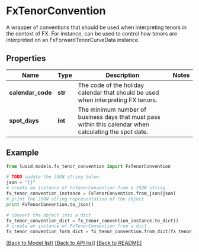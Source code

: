 # FxTenorConvention

A wrapper of conventions that should be used when interpreting tenors in the context of FX.  For instance, can be used to control how tenors are interpreted on an FxForwardTenorCurveData instance.

## Properties
Name | Type | Description | Notes
------------ | ------------- | ------------- | -------------
**calendar_code** | **str** | The code of the holiday calendar that should be used when interpreting FX tenors. | 
**spot_days** | **int** | The minimum number of business days that must pass within this calendar when calculating the spot date. | 

## Example

```python
from lusid.models.fx_tenor_convention import FxTenorConvention

# TODO update the JSON string below
json = "{}"
# create an instance of FxTenorConvention from a JSON string
fx_tenor_convention_instance = FxTenorConvention.from_json(json)
# print the JSON string representation of the object
print FxTenorConvention.to_json()

# convert the object into a dict
fx_tenor_convention_dict = fx_tenor_convention_instance.to_dict()
# create an instance of FxTenorConvention from a dict
fx_tenor_convention_form_dict = fx_tenor_convention.from_dict(fx_tenor_convention_dict)
```
[[Back to Model list]](../README.md#documentation-for-models) [[Back to API list]](../README.md#documentation-for-api-endpoints) [[Back to README]](../README.md)


